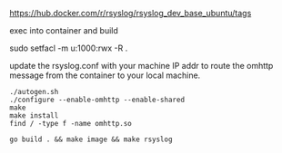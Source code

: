 https://hub.docker.com/r/rsyslog/rsyslog_dev_base_ubuntu/tags

exec into container and build

sudo setfacl -m u:1000:rwx -R .

update the rsyslog.conf with your machine IP addr to route the omhttp message from the container to your local machine.


```
./autogen.sh
./configure --enable-omhttp --enable-shared
make
make install
find / -type f -name omhttp.so
```


```
go build . && make image && make rsyslog
```